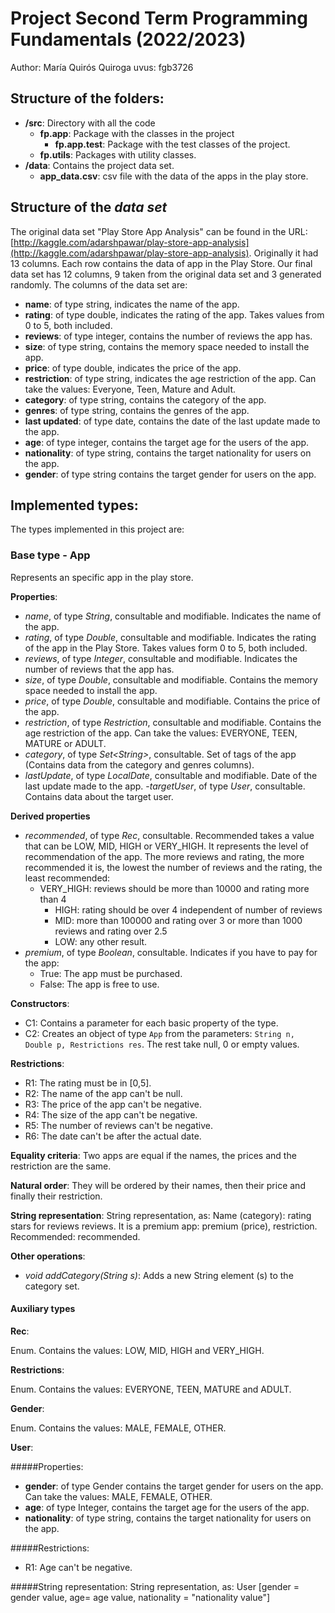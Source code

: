 # Project Second Term Programming Fundamentals (2022/2023)
Author: María Quirós Quiroga  uvus: fgb3726

## Structure of the folders:

* **/src**: Directory with all the code
  * **fp.app**: Package with the classes in the project
    * **fp.app.test**: Package with the test classes of the project.
  * **fp.utils**:  Packages with utility classes. 
* **/data**: Contains the project data set.
    * **app_data.csv**: csv file with the data of the apps in the play store.
    
## Structure of the *data set*

The original data set "Play Store App Analysis" can be found in the URL: [http://kaggle.com/adarshpawar/play-store-app-analysis](http://kaggle.com/adarshpawar/play-store-app-analysis). Originally it had 13 columns. Each row contains the data of app in the Play Store. Our final data set has 12 columns, 9 taken from the original data set and 3 generated randomly. The columns of the data set are:

* **name**: of type string, indicates the name of the app.
* **rating**: of type double, indicates the rating of the app. Takes values from 0 to 5, both included.
* **reviews**: of type integer, contains the number of reviews the app has.
* **size**: of type string, contains the memory space needed to install the app.
* **price**: of type double, indicates the price of the app.
* **restriction**: of type string, indicates the age restriction of the app. Can take the values: Everyone, Teen, Mature and Adult.
* **category**: of type string, contains the category of the app.
* **genres**: of type string, contains the genres of the app.
* **last updated**: of type date, contains the date of the last update made to the app.
* **age**: of type integer, contains the target age for the users of the app.
* **nationality**: of type string, contains the target nationality for users on the app.
* **gender**: of type string contains the target gender for users on the app.


## Implemented types:

The types implemented in this project are:

### Base type - App
Represents an specific app in the play store.

**Properties**:

- _name_, of type _String_, consultable and modifiable. Indicates the name of the app.
- _rating_, of type _Double_, consultable and modifiable. Indicates the rating of the app in the Play Store. Takes values form 0 to 5, both included.
- _reviews_, of type _Integer_, consultable and modifiable. Indicates the number of reviews that the app has.
- _size_, of type _Double_, consultable and modifiable. Contains the  memory space needed to install the app.
- _price_, of type _Double_, consultable and modifiable. Contains the price of the app.
- _restriction_, of type _Restriction_, consultable and modifiable. Contains the age restriction of the app. Can take the values: EVERYONE, TEEN, MATURE or ADULT.
- _category_, of type _Set\<String\>_, consultable. Set of tags of the app (Contains data from the category and genres columns).
- _lastUpdate_, of type _LocalDate_, consultable and modifiable. Date of the last update made to the app.
-_targetUser_, of type _User_, consultable. Contains data about the target user.

**Derived properties**
- _recommended_, of type _Rec_, consultable.  Recommended takes a value that can be LOW, MID, HIGH or VERY_HIGH. It represents the level of recommendation of the app. The more reviews and rating, the more recommended it is, the lowest the number of reviews and the rating, the least recommended:
  - VERY_HIGH: reviews should be more than 10000 and rating more than 4
	- HIGH: rating should be over 4 independent of number of reviews
	- MID: more than 100000 and rating over 3 or more than 1000 reviews and rating over 2.5
	- LOW: any other result.
- _premium_, of type _Boolean_, consultable. Indicates if you have to pay for the app:
	- True: The app must be purchased.
  - False: The app is free to use.

**Constructors**: 

- C1: Contains a parameter for each basic property of the type.
- C2: Creates an object of type ``App`` from the parameters: ``String n, Double p, Restrictions res``. The rest take null, 0  or empty values.

**Restrictions**:
 
- R1: The rating must be in [0,5].
- R2: The name of the app can't be null.
- R3: The price of the app can't be negative.
- R4: The size of the app can't be negative.
- R5: The number of reviews can't be negative.
- R6: The date can't be after the actual date.

**Equality criteria**: Two apps are equal if the names, the prices and the restriction are the same.

**Natural order**: They will be ordered by their names, then their price and finally their restriction.

**String representation**: String representation, as: Name (category): rating stars for reviews reviews. It is a premium app: premium (price), restriction. Recommended: recommended.


**Other operations**:

- _void addCategory(String s)_: Adds a new String element (s) to the category set.

#### Auxiliary types

**Rec**:

Enum. Contains the values: LOW, MID, HIGH and VERY_HIGH.

**Restrictions**: 

Enum. Contains the values: EVERYONE, TEEN, MATURE and ADULT.

**Gender**:

Enum. Contains the values: MALE, FEMALE, OTHER.

**User**:

#####Properties:

* **gender**: of type Gender contains the target gender for users on the app. Can take the values: MALE, FEMALE, OTHER.
* **age**: of type Integer, contains the target age for the users of the app.
* **nationality**: of type string, contains the target nationality for users on the app.

#####Restrictions:

- R1: Age can't be negative.

#####String representation:
String representation, as: User [gender = gender value, age= age value, nationality = "nationality value"]
